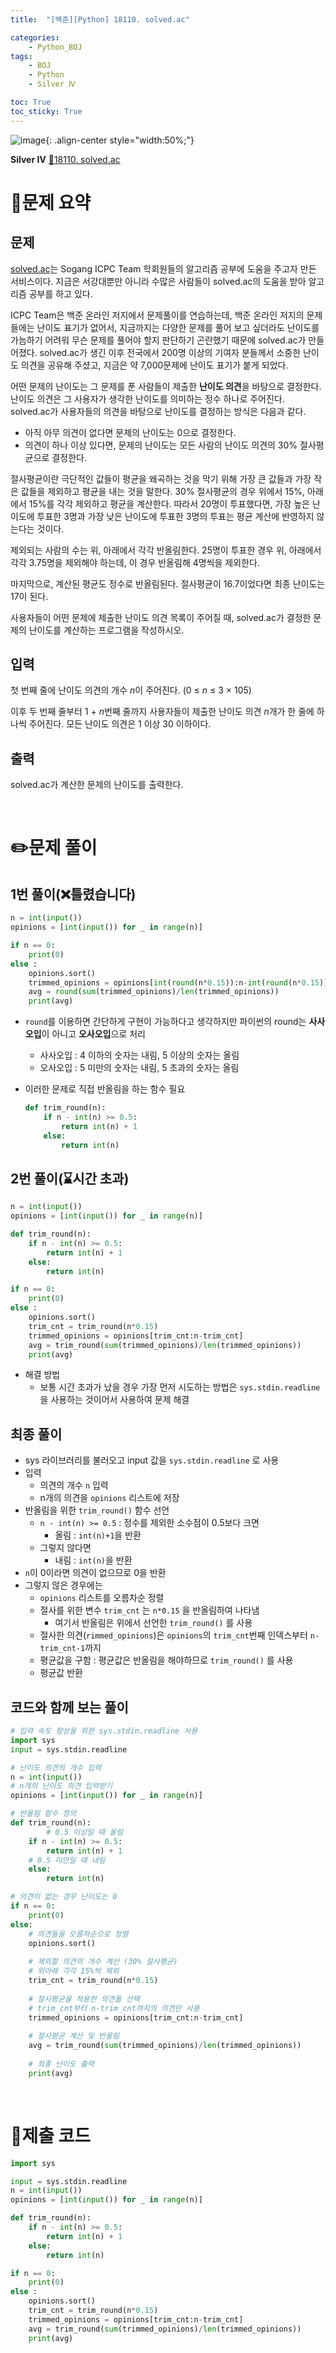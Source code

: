```yaml
---
title:  "[백준][Python] 18110. solved.ac" 

categories: 
    - Python_BOJ
tags: 
    - BOJ
    - Python
    - Silver Ⅳ

toc: True
toc_sticky: True
---
```

![image](https://github.com/user-attachments/assets/32319fe8-99e9-4031-b5d1-9f1909b510dc){: .align-center style="width:50%;"}

**Silver Ⅳ** 
[🔗18110. solved.ac](https://www.acmicpc.net/problem/18110)

# 📝문제 요약
## 문제

[solved.ac](http://solved.ac/)는 Sogang ICPC Team 학회원들의 알고리즘 공부에 도움을 주고자 만든 서비스이다. 지금은 서강대뿐만 아니라 수많은 사람들이 solved.ac의 도움을 받아 알고리즘 공부를 하고 있다.

[](https://upload.acmicpc.net/93ca0eb8-56a3-4b34-bb15-281f633a0856/-/preview/)

ICPC Team은 백준 온라인 저지에서 문제풀이를 연습하는데, 백준 온라인 저지의 문제들에는 난이도 표기가 없어서, 지금까지는 다양한 문제를 풀어 보고 싶더라도 난이도를 가늠하기 어려워 무슨 문제를 풀어야 할지 판단하기 곤란했기 때문에 solved.ac가 만들어졌다. solved.ac가 생긴 이후 전국에서 200명 이상의 기여자 분들께서 소중한 난이도 의견을 공유해 주셨고, 지금은 약 7,000문제에 난이도 표기가 붙게 되었다.

어떤 문제의 난이도는 그 문제를 푼 사람들이 제출한 **난이도 의견**을 바탕으로 결정한다. 난이도 의견은 그 사용자가 생각한 난이도를 의미하는 정수 하나로 주어진다. solved.ac가 사용자들의 의견을 바탕으로 난이도를 결정하는 방식은 다음과 같다.

- 아직 아무 의견이 없다면 문제의 난이도는 0으로 결정한다.
- 의견이 하나 이상 있다면, 문제의 난이도는 모든 사람의 난이도 의견의 30% 절사평균으로 결정한다.

절사평균이란 극단적인 값들이 평균을 왜곡하는 것을 막기 위해 가장 큰 값들과 가장 작은 값들을 제외하고 평균을 내는 것을 말한다. 30% 절사평균의 경우 위에서 15%, 아래에서 15%를 각각 제외하고 평균을 계산한다. 따라서 20명이 투표했다면, 가장 높은 난이도에 투표한 3명과 가장 낮은 난이도에 투표한 3명의 투표는 평균 계산에 반영하지 않는다는 것이다.

제외되는 사람의 수는 위, 아래에서 각각 반올림한다. 25명이 투표한 경우 위, 아래에서 각각 3.75명을 제외해야 하는데, 이 경우 반올림해 4명씩을 제외한다.

마지막으로, 계산된 평균도 정수로 반올림된다. 절사평균이 16.7이었다면 최종 난이도는 17이 된다.

사용자들이 어떤 문제에 제출한 난이도 의견 목록이 주어질 때, solved.ac가 결정한 문제의 난이도를 계산하는 프로그램을 작성하시오.

## 입력

첫 번째 줄에 난이도 의견의 개수 *n*이 주어진다. (0 ≤ *n* ≤ 3 × 105)

이후 두 번째 줄부터 1 + *n*번째 줄까지 사용자들이 제출한 난이도 의견 *n*개가 한 줄에 하나씩 주어진다. 모든 난이도 의견은 1 이상 30 이하이다.

## 출력

solved.ac가 계산한 문제의 난이도를 출력한다.


<br>

# ✏️문제 풀이
## 1번 풀이(❌틀렸습니다)

```python
n = int(input())
opinions = [int(input()) for _ in range(n)]

if n == 0:
    print(0)
else :
    opinions.sort()
    trimmed_opinions = opinions[int(round(n*0.15)):n-int(round(n*0.15))]
    avg = round(sum(trimmed_opinions)/len(trimmed_opinions))
    print(avg)
```

- `round`를 이용하면 간단하게 구현이 가능하다고 생각하지만 파이썬의 round는 **사사오입**이 아니고 **오사오입**으로 처리
    - 사사오입 : 4 이하의 숫자는 내림, 5 이상의 숫자는 올림
    - 오사오입 : 5 미만의 숫자는 내림, 5 초과의 숫자는 올림
- 이러한 문제로 직접 반올림을 하는 함수 필요
    
    ```python
    def trim_round(n):
        if n - int(n) >= 0.5:
            return int(n) + 1
        else:
            return int(n)
    ```
    

## 2번 풀이(⌛시간 초과)

```python
n = int(input())
opinions = [int(input()) for _ in range(n)]

def trim_round(n):
    if n - int(n) >= 0.5:
        return int(n) + 1
    else:
        return int(n)

if n == 0:
    print(0)
else :
    opinions.sort()
    trim_cnt = trim_round(n*0.15)
    trimmed_opinions = opinions[trim_cnt:n-trim_cnt]
    avg = trim_round(sum(trimmed_opinions)/len(trimmed_opinions))
    print(avg)
```

- 해결 방법
    - 보통 시간 초과가 났을 경우 가장 먼저 시도하는 방법은 `sys.stdin.readline` 을 사용하는 것이어서 사용하여 문제 해결

## 최종 풀이

- sys 라이브러리를 불러오고 input 값을 `sys.stdin.readline` 로 사용
- 입력
    - 의견의 개수 `n` 입력
    - n개의 의견을 `opinions` 리스트에 저장
- 반올림을 위한 `trim_round()` 함수 선언
    - `n - int(n) >= 0.5` : 정수를 제외한 소수점이 0.5보다 크면
        - 올림 : `int(n)+1`을 반환
    - 그렇지 않다면
        - 내림 : `int(n)`을 반환
- `n`이 0이라면 의견이 없으므로 0을 반환
- 그렇지 않은 경우에는
    - `opinions` 리스트를 오름차순 정렬
    - 절사를 위한 변수 `trim_cnt` 는 `n*0.15` 을 반올림하여 나타냄
        - 여기서 반올림은 위에서 선언한 `trim_round()` 를 사용
    - 절사한 의견(`rimmed_opinions`)은 `opinions`의 `trim_cnt`번째 인덱스부터 `n-trim_cnt-1`까지
    - 평균값을 구함 : 평균값은 반올림을 해야하므로 `trim_round()` 를 사용
    - 평균값 반환

## 코드와 함께 보는 풀이

```python
# 입력 속도 향상을 위한 sys.stdin.readline 사용
import sys
input = sys.stdin.readline

# 난이도 의견의 개수 입력
n = int(input())
# n개의 난이도 의견 입력받기
opinions = [int(input()) for _ in range(n)]

# 반올림 함수 정의
def trim_round(n):
		# 0.5 이상일 때 올림
    if n - int(n) >= 0.5:
        return int(n) + 1
    # 0.5 미만일 때 내림
    else:
        return int(n)

# 의견이 없는 경우 난이도는 0
if n == 0:
    print(0)
else:
    # 의견들을 오름차순으로 정렬
    opinions.sort()
    
    # 제외할 의견의 개수 계산 (30% 절사평균)
    # 위아래 각각 15%씩 제외
    trim_cnt = trim_round(n*0.15)
    
    # 절사평균을 적용한 의견들 선택
    # trim_cnt부터 n-trim_cnt까지의 의견만 사용
    trimmed_opinions = opinions[trim_cnt:n-trim_cnt]
    
    # 절사평균 계산 및 반올림
    avg = trim_round(sum(trimmed_opinions)/len(trimmed_opinions))
    
    # 최종 난이도 출력
    print(avg)
```

<br>

# 💯제출 코드
```python
import sys

input = sys.stdin.readline
n = int(input())
opinions = [int(input()) for _ in range(n)]

def trim_round(n):
    if n - int(n) >= 0.5:
        return int(n) + 1
    else:
        return int(n)

if n == 0:
    print(0)
else :
    opinions.sort()
    trim_cnt = trim_round(n*0.15)
    trimmed_opinions = opinions[trim_cnt:n-trim_cnt]
    avg = trim_round(sum(trimmed_opinions)/len(trimmed_opinions))
    print(avg)

```